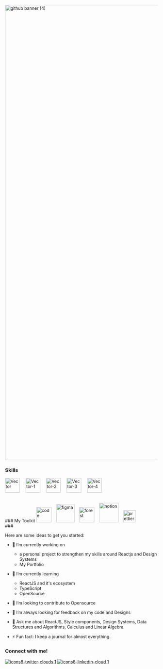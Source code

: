 
<img width="1500" alt="github banner (4)" src="https://user-images.githubusercontent.com/47380034/148188002-c51b87f3-a417-4f1a-9c2d-cae3a18b145b.png">


### Skills

<img width="48" alt="Vector" src="https://user-images.githubusercontent.com/47380034/148200431-2242e8de-79c2-47ee-9be7-66db3742ba1d.png"> &nbsp; &nbsp;
<img width="48" alt="Vector-1" src="https://user-images.githubusercontent.com/47380034/148200439-71f3c964-d38b-4c42-bb42-efb262c96cde.png"> &nbsp; &nbsp;
<img width="48" alt="Vector-2" src="https://user-images.githubusercontent.com/47380034/148200441-f85f0188-9473-4922-b53a-0b6b862e1110.png"> &nbsp; &nbsp;
<img width="48" alt="Vector-3" src="https://user-images.githubusercontent.com/47380034/148200446-0eab25d2-70ee-46df-9896-936c020233aa.png"> &nbsp; &nbsp;
<img width="48" alt="Vector-4" src="https://user-images.githubusercontent.com/47380034/148200448-6affc60f-2014-41ed-bbdf-db5a17724f55.png"> &nbsp; &nbsp;

</br>
### My Toolkit
<img width="50" alt="code" src="https://user-images.githubusercontent.com/47380034/148206492-48cdbf55-bb47-40d8-85ce-86084005163a.png">&nbsp; &nbsp;
<img width="60" alt="figma" src="https://user-images.githubusercontent.com/47380034/148206504-25392f6a-872a-41a7-bef1-fdd6483c331e.png">&nbsp; &nbsp;
<img width="50" alt="forest" src="https://user-images.githubusercontent.com/47380034/148206506-a6474949-a642-47ed-861d-30ed3d19c4ea.png">&nbsp; &nbsp;
<img width="64" alt="notion" src="https://user-images.githubusercontent.com/47380034/148206508-1c4f5f74-5553-454a-a0ca-b811b69ccf9e.png">&nbsp; &nbsp;
<img width="40" alt="prettier" src="https://user-images.githubusercontent.com/47380034/148206511-7ecf6129-74ee-4089-9361-fc8f17dfb3ef.png">&nbsp; &nbsp;




</br>
### 

Here are some ideas to get you started:

- 🔭 I’m currently working on 
  - a personal project to strengthen my skills around Reactjs and Design Systems
  - My Portfolio

- 🌱 I’m currently learning 
  - ReactJS and it's ecosystem
  - TypeScript
  - OpenSource

- 👯 I’m looking to contribute to Opensource

- 🤔 I’m always looking for feedback on my code and Designs

- 💬 Ask me about ReactJS, Style components, Design Systems, Data Structures and Algorithms, Calculus and Linear Algebra

- ⚡ Fun fact: I keep a journal for almost everything. 


### Connect with me!
[![icons8-twitter-clouds 1](https://user-images.githubusercontent.com/47380034/148194897-05eb59ae-ecdf-4519-8bee-37088aae8281.png)]()
[![icons8-linkedin-cloud 1](https://user-images.githubusercontent.com/47380034/148194895-80a9053f-9a9c-40c3-b7ee-70d4852e638a.png)](https://www.linkedin.com/in/nisha-chauhan-31197b17b/)
